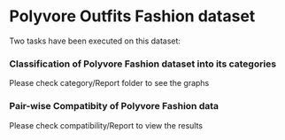 # Polyvore Outfits Fashion dataset

Two tasks have been executed on this dataset:

### Classification of Polyvore Fashion dataset into its categories
Please check category/Report folder to see the graphs

### Pair-wise Compatibity of Polyvore Fashion data
Please check compatibility/Report to view the results

